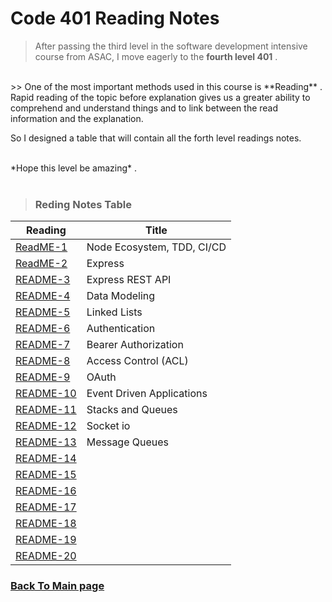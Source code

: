 # Code 401 Reading Notes

> After passing the third level in the software development intensive course from ASAC, I move eagerly to the  **fourth level 401** .
<br>
>> One of the most important methods used in this course is **Reading** . Rapid reading of the topic before explanation gives us a greater ability to comprehend and understand things and to link between the read information and the explanation.

So I designed a table that will contain all the forth level readings notes.



<br>
*Hope this level be amazing* .
<br>
<br>

> ### Reding Notes Table 

| Reading      | Title  |
| -------------| -------|
| [ReadME-1](https://raghadmustafa96.github.io/reading-notes/Class01_401) |Node Ecosystem, TDD, CI/CD|
| [ReadME-2](https://raghadmustafa96.github.io/reading-notes/Class02_401) |Express|
| [README-3](https://raghadmustafa96.github.io/reading-notes/Class03_401) |Express REST API|
| [README-4](https://raghadmustafa96.github.io/reading-notes/Class04_401) |Data Modeling|
| [README-5](https://raghadmustafa96.github.io/reading-notes/Class05_401) |Linked Lists|
| [README-6](https://raghadmustafa96.github.io/reading-notes/Class06_401) |Authentication|
| [README-7](https://raghadmustafa96.github.io/reading-notes/Class07_401) |Bearer Authorization|
| [README-8](https://raghadmustafa96.github.io/reading-notes/Class08_401) | Access Control (ACL)|
| [README-9](https://raghadmustafa96.github.io/reading-notes/Class09_401) | OAuth|
| [README-10](https://raghadmustafa96.github.io/reading-notes/Class11_401)|Event Driven Applications|
| [README-11](https://raghadmustafa96.github.io/reading-notes/Class10_401)|Stacks and Queues|
| [README-12](https://raghadmustafa96.github.io/reading-notes/Class12_401)|Socket io|
| [README-13](https://raghadmustafa96.github.io/reading-notes/Class13_401)|Message Queues|
| [README-14]()||
| [README-15]()||
| [README-16]()||
| [README-17]()||
| [README-18]()||
| [README-19]()||
| [README-20]()||


### [Back To Main page](https://raghadmustafa96.github.io/reading-notes/)
